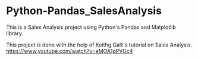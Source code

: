 # Python-Pandas_SalesAnalysis
This is a Sales Analysis project using Python's Pandas and Matplotlib library.

This project is done with the help of Keithg Galli's tutorial on Sales Analysis. https://www.youtube.com/watch?v=eMOA1pPVUc4
